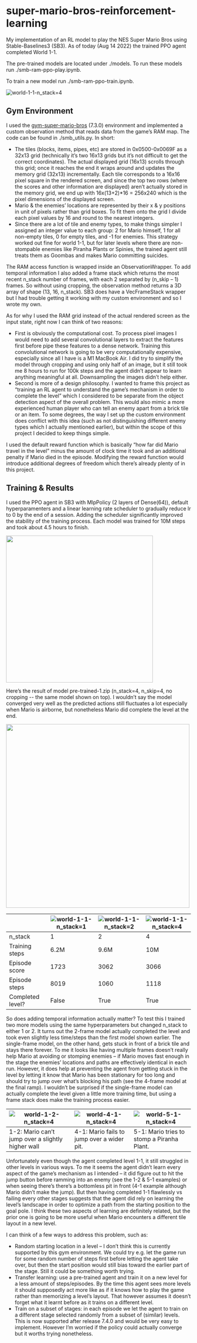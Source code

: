 # super-mario-bros-reinforcement-learning
My implementation of an RL model to play the NES Super Mario Bros using Stable-Baselines3 (SB3). As of today (Aug 14 2022) the trained PPO agent completed World 1-1. 

The pre-trained models are located under ./models. To run these models run ./smb-ram-ppo-play.ipynb. 

To train a new model run ./smb-ram-ppo-train.ipynb.

![world-1-1-n_stack=4](https://user-images.githubusercontent.com/46117079/185268710-2d477eb0-b3f7-4ab8-865d-130e3a23a3e9.gif)

## Gym Environment

I used the [gym-super-mario-bros](https://github.com/Kautenja/gym-super-mario-bros) (7.3.0) environment and implemented a custom observation method that reads data from the game’s RAM map. The code can be found in ./smb_utils.py. In short:

*	The tiles (blocks, items, pipes, etc) are stored in 0x0500-0x0069F as a 32x13 grid (technically it’s two 16x13 grids but it’s not difficult to get the correct coordinates). The actual displayed grid (16x13) scrolls through this grid; once it reaches the end it wraps around and updates the memory grid (32x13) incrementally. Each tile corresponds to a 16x16 pixel square in the rendered screen, and since the top two rows (where the scores and other information are displayed) aren’t actually stored in the memory grid, we end up with 16x(13+2)*16 = 256x240 which is the pixel dimensions of the displayed screen. 
*	Mario & the enemies’ locations are represented by their x & y positions in unit of pixels rather than grid boxes. To fit them onto the grid I divide each pixel values by 16 and round to the nearest integers. 
*	Since there are a lot of tile and enemy types, to make things simpler I assigned an integer value to each group: 2 for Mario himself, 1 for all non-empty tiles, 0 for empty tiles, and -1 for enemies. This strategy worked out fine for world 1-1, but for later levels where there are non-stompable enemies like Piranha Plants or Spinies, the trained agent still treats them as Goombas and makes Mario committing suicides. 

The RAM access function is wrapped inside an ObservationWrapper. To add temporal information I also added a frame stack which returns the most recent n_stack number of frames, with each 2 separated by (n_skip – 1) frames. So without using cropping, the observation method returns a 3D array of shape (13, 16, n_stack). SB3 does have a VecFrameStack wrapper but I had trouble getting it working with my custom environment and so I wrote my own. 

As for why I used the RAM grid instead of the actual rendered screen as the input state, right now I can think of two reasons:

* First is obviously the computational cost. To process pixel images I would need to add several convolutional layers to extract the features first before pipe these features to a dense network. Training this convolutional network is going to be very computationally expensive, especially since all I have is a M1 MacBook Air. I did try to simplify the model through cropping and using only half of an image, but it still took me 8 hours to run for 100k steps and the agent didn’t appear to learn anything meaningful at all. Downsampling the images didn’t help either.
* Second is more of a design philosophy. I wanted to frame this project as “training an RL agent to understand the game’s mechanism in order to complete the level” which I considered to be separate from the object detection aspect of the overall problem. This would also mimic a more experienced human player who can tell an enemy apart from a brick tile or an item. To some degrees, the way I set up the custom environment does conflict with this idea (such as not distinguishing different enemy types which I actually mentioned earlier), but within the scope of this project I decided to keep things simple. 

I used the default reward function which is basically “how far did Mario travel in the level” minus the amount of clock time it took and an additional penalty if Mario died in the episode. Modifying the reward function would introduce additional degrees of freedom which there’s already plenty of in this project.

## Training & Results

I used the PPO agent in SB3 with MlpPolicy (2 layers of Dense(64)), default hyperparamenters and a linear learning rate scheduler to gradually reduce lr to 0 by the end of a session. Adding the scheduler significantly improved the stability of the training process. Each model was trained for 10M steps and took about 4.5 hours to finish.

<img src="https://github.com/yumouwei/super-mario-bros-reinforcement-learning/blob/main/gif/world-1-1-n_stack%3D4-with_io-optimized.gif" width="400" >


Here’s the result of model pre-trained-1.zip (n_stack=4, n_skip=4, no cropping -- the same model shown on top). I wouldn’t say the model converged very well as the predicted actions still fluctuates a lot especially when Mario is airborne, but nonetheless Mario did complete the level at the end.

<img src="https://user-images.githubusercontent.com/46117079/185268750-4d273c40-9a4f-4367-96d4-dc0655ddbc7b.png" width="500" >



|                  |![world-1-1-n_stack=1](https://user-images.githubusercontent.com/46117079/185268999-1c00d0a6-643b-41d3-8e00-62dbcbc83746.gif)|![world-1-1-n_stack=2](https://user-images.githubusercontent.com/46117079/185269020-9f9c7abc-960e-42f4-95e7-78f88e23307e.gif)|![world-1-1-n_stack=4](https://user-images.githubusercontent.com/46117079/185269067-bdd0023d-e667-4baf-8365-df93dfa49b89.gif)|
|------------------|-------|------|------|
| n_stack          | 1     | 2    | 4    |
| Training steps   | 6.2M  | 9.6M | 10M  |
| Episode score    | 1723  | 3062 | 3066 |
| Episode steps    | 8019  | 1060 | 1118 |
| Completed level? | False | True | True |

So does adding temporal information actually matter? To test this I trained two more models using the same hyperparameters but changed n_stack to either 1 or 2. It turns out the 2-frame model actually completed the level and took even slightly less time/steps than the first model shown earlier. The single-frame model, on the other hand, gets stuck in front of a brick tile and stays there forever. To me it looks like having multiple frames doesn’t really help Mario at avoiding or stomping enemies – if Mario moves fast enough in the stage the enemies’ locations and paths are effectively identical in each run. However, it does help at preventing the agent from getting stuck in the level by letting it know that Mario has been stationary for too long and should try to jump over what’s blocking his path (see the 4-frame model at the final ramp). I wouldn’t be surprised if the single-frame model can actually complete the level given a little more training time, but using a frame stack does make the training process easier.

|![world-1-2-n_stack=4](https://user-images.githubusercontent.com/46117079/185269307-c35a2955-be07-4f4d-abad-9655829b03a5.gif)|![world-4-1-n_stack=4](https://user-images.githubusercontent.com/46117079/185269324-06919b57-2e03-46a1-b714-ce1133baf670.gif)|![world-5-1-n_stack=4](https://user-images.githubusercontent.com/46117079/185269337-b7744b45-679e-4c83-93b0-561af95d199d.gif)|
|---------------------------------------------------|--------------------------------------------|--------------------------------------------|
| 1-2: Mario can’t jump over a slightly higher wall | 4-1: Mario fails to jump over a wider pit. | 5-1: Mario tries to stomp a Piranha Plant. |

Unfortunately even though the agent completed level 1-1, it still struggled in other levels in various ways. To me it seems the agent didn’t learn every aspect of the game’s mechanism as I intended – it did figure out to hit the jump button before ramming into an enemy (see the 1-2 & 5-1 examples) or when seeing there’s there’s a bottomless pit in front (4-1 example although Mario didn’t make the jump). But then having completed 1-1 flawlessly vs failing every other stages suggests that the agent did rely on learning the level’s landscape in order to optimize a path from the starting position to the goal pole. I think these two aspects of learning are definitely related, but the prior one is going to be more useful when Mario encounters a different tile layout in a new level.

I can think of a few ways to address this problem, such as:

*	Random starting location in a level – I don’t think this is currently supported by this gym environment. We could try e.g. let the game run for some random number of steps first before letting the agent take over, but then the start position would still bias toward the earlier part of the stage. Still it could be something worth trying.
*	Transfer learning: use a pre-trained agent and train it on a new level for a less amount of steps/episodes. By the time this agent sees more levels it should supposedly act more like as if it knows how to play the game rather than memorizing a level’s layout. That however assumes it doesn’t forget what it learnt before as it trains on a different level.
*	Train on a subset of stages: in each episode we let the agent to train on a different stage selected randomly from a subset of (similar) levels. This is now supported after release 7.4.0 and would be very easy to implement. However I’m worried if the policy could actually converge but it worths trying nonetheless.

